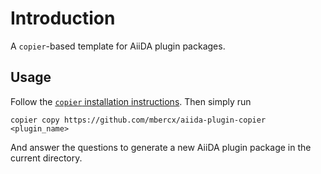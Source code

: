 # Introduction

A `copier`-based template for AiiDA plugin packages.

## Usage

Follow the [`copier` installation instructions](https://copier.readthedocs.io/en/latest/#installation).
Then simply run

```
copier copy https://github.com/mbercx/aiida-plugin-copier <plugin_name>
```

And answer the questions to generate a new AiiDA plugin package in the current directory.

